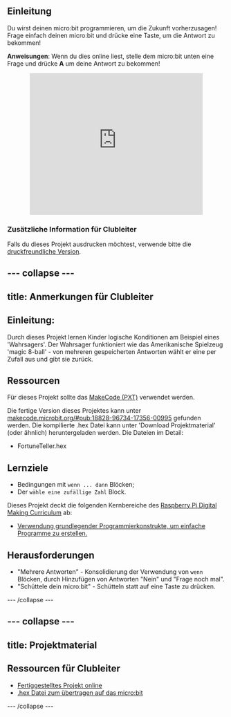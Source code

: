 ## Einleitung

Du wirst deinen micro:bit programmieren, um die Zukunft vorherzusagen! Frage einfach deinen micro:bit und drücke eine Taste, um die Antwort zu bekommen!

**Anweisungen**: Wenn du dies online liest, stelle dem micro:bit unten eine Frage und drücke **A** um deine Antwort zu bekommen!

<div class="trinket" style="width:400px;margin: 0 auto;">
    <div style="position:relative;height:0;padding-bottom:81.97%;overflow:hidden;">
    <iframe style="position:absolute;top:0;left:0;width:100%;height:100%;" src="https://makecode.microbit.org/---run?id=_X8jUAqb9mdfj" allowfullscreen="allowfullscreen" sandbox="allow-popups allow-scripts allow-same-origin" frameborder="0">
    </iframe></div>
</div>

### Zusätzliche Information für Clubleiter

Falls du dieses Projekt ausdrucken möchtest, verwende bitte die [druckfreundliche Version](https://projects.raspberrypi.org/de-DE/projects/fortune-teller/print).

--- collapse ---
---
title: Anmerkungen für Clubleiter
---

## Einleitung:

Durch dieses Projekt lernen Kinder logische Konditionen am Beispiel eines 'Wahrsagers'. Der Wahrsager funktioniert wie das Amerikanische Spielzeug 'magic 8-ball' - von mehreren gespeicherten Antworten wählt er eine per Zufall aus und gibt sie zurück.

## Ressourcen

Für dieses Projekt sollte das [MakeCode (PXT)](http://jumpto.cc/pxt-new) verwendet werden.

Die fertige Version dieses Projektes kann unter [makecode.microbit.org/#pub:18828-96734-17356-00995](https://makecode.microbit.org/#pub:18828-96734-17356-00995) gefunden werden. Die kompilierte .hex Datei kann unter 'Download Projektmaterial' (oder ähnlich) heruntergeladen werden. Die Dateien im Detail:

* FortuneTeller.hex

## Lernziele

* Bedingungen mit `wenn ... dann` Blöcken;
* Der `wähle eine zufällige Zahl` Block.

Dieses Projekt deckt die folgenden Kernbereiche des [Raspberry Pi Digital Making Curriculum](http://rpf.io/curriculum) ab:

* [Verwendung grundlegender Programmierkonstrukte, um einfache Programme zu erstellen.](https://www.raspberrypi.org/curriculum/programming/creator)

## Herausforderungen

* "Mehrere Antworten" - Konsolidierung der Verwendung von `wenn` Blöcken, durch Hinzufügen von Antworten "Nein" und "Frage noch mal".
* "Schüttele dein micro:bit" - Schütteln statt auf eine Taste zu drücken.

--- /collapse ---

--- collapse ---
---
title: Projektmaterial
---

## Ressourcen für Clubleiter

* [Fertiggestelltes Projekt online](https://makecode.microbit.org/#pub:18828-96734-17356-00995)
* [.hex Datei zum übertragen auf das micro:bit](resources/microbit-Fortune-Teller.hex)

--- /collapse ---